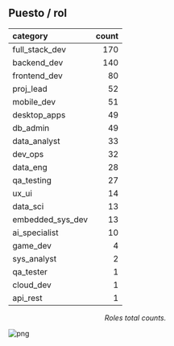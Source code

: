 ## Puesto / rol

<center>
     <div class='stats_table'>
 <a id="rolecount_table_wrwlr"></a>

| category         | count |
| :--------------- | ----: |
| full_stack_dev   |   170 |
| backend_dev      |   140 |
| frontend_dev     |    80 |
| proj_lead        |    52 |
| mobile_dev       |    51 |
| desktop_apps     |    49 |
| db_admin         |    49 |
| data_analyst     |    33 |
| dev_ops          |    32 |
| data_eng         |    28 |
| qa_testing       |    27 |
| ux_ui            |    14 |
| data_sci         |    13 |
| embedded_sys_dev |    13 |
| ai_specialist    |    10 |
| game_dev         |     4 |
| sys_analyst      |     2 |
| qa_tester        |     1 |
| cloud_dev        |     1 |
| api_rest         |     1 |

<p class='table_title'><em>Roles total counts.</em></p>
</div>
</center>

![png](empleo_y_condiciones_de_trabajo_images/output_20_0.png)

<br/><br/>

